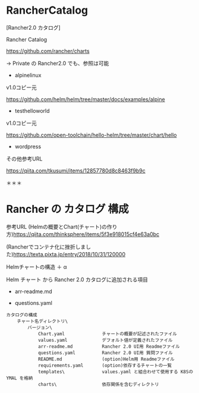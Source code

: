 # RancherCatalog

[Rancher2.0 カタログ]

Rancher Catalog

<https://github.com/rancher/charts>

→ Private の Rancher2.0 でも、参照は可能

* alpinelinux

v1.0コピー元

<https://github.com/helm/helm/tree/master/docs/examples/alpine>

* testhelloworld

v1.0コピー元

<https://github.com/open-toolchain/hello-helm/tree/master/chart/hello>


* wordpress 


その他参考URL

<https://qiita.com/tkusumi/items/12857780d8c8463f9b9c>

＊＊＊

# Rancher の カタログ 構成

参考URL
(Helmの概要とChart(チャート)の作り方)<https://qiita.com/thinksphere/items/5f3e918015cf4e63a0bc>

(Rancherでコンテナ化に挫折しました)<https://texta.pixta.jp/entry/2018/10/31/120000>

Helmチャートの構造 ＋ α

Helm チャート から Rancher 2.0 カタログに追加される項目

* arr-readme.md

* questions.yaml

``` ディレクトリ構造
カタログの構成
    チャート名ディレクトリ\
        バージョン\
            Chart.yaml              チャートの概要が記述されたファイル
            values.yaml             デフォルト値が定義されたファイル
            arr-readme.md           Rancher 2.0 UI用 Readmeファイル
            questions.yaml          Rancher 2.0 UI用 質問ファイル
            README.md               (option)Helm用 Readmeファイル
            requirements.yaml       (option)依存するチャートの一覧
            templates\              values.yaml と組合わせて使用する K8SのYMAL を格納
            charts\                 依存関係を含むディレクトリ
```

